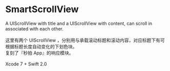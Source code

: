 # SmartScrollView
A UIScrollView with title and a UIScrollView with content, can scroll in associated with each other.
<br><br>这里有两个 UIScrollView ，分别用与承载滚动标题和滚动内容，对应标题下有可根据标题长度自动变化的下划色块。
<br>复刻了『秒拍 App』的响应模块。
<br><br>Xcode 7 + Swift 2.0
